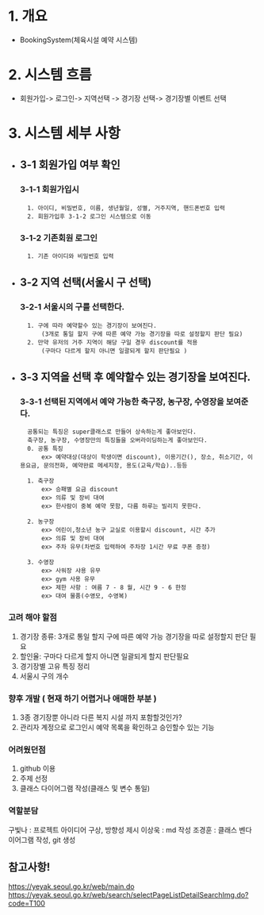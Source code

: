 


# 1. 개요 
- BookingSystem(체육시설 예약 시스템)

# 2. 시스템 흐름 
- 회원가입-> 로그인-> 지역선택 -> 경기장 선택-> 경기장별 이벤트 선택

# 3. 시스템 세부 사항

- ## 3-1 회원가입 여부 확인

    ### 3-1-1 회원가입시
        1. 아이디, 비밀번호, 이름, 생년월일, 성별, 거주지역, 핸드폰번호 입력
        2. 회원가입후 3-1-2 로그인 시스템으로 이동

    ### 3-1-2 기존회원 로그인
        1. 기존 아이디와 비밀번호 입력


- ## 3-2 지역 선택(서울시 구 선택)

    ### 3-2-1 서울시의 구를 선택한다.
        1. 구에 따라 예약할수 있는 경기장이 보여진다.
            (3개로 통일 할지 구에 따른 예약 가능 경기장을 따로 설정할지 판단 필요)
        2. 만약 유저의 거주 지역이 해당 구일 경우 discount를 적용
            (구마다 다르게 할지 아니면 일괄되게 할지 판단필요 )
   
- ## 3-3 지역을 선택 후 예약할수 있는 경기장을 보여진다.

    ### 3-3-1 선택된 지역에서 예약 가능한 축구장, 농구장, 수영장을 보여준다.    
        공통되는 특징은 super클래스로 만들어 상속하는게 좋아보인다.
        축구장, 농구장, 수영장만의 특징들을 오버라이딩하는게 좋아보인다.
        0. 공통 특징
            ex> 예약대상(대상이 학생이면 discount), 이용기간(), 장소, 취소기간, 이용요금, 문의전화, 예약완료 메세지창, 용도(교육/학습)..등등
        
        1. 축구장
            ex> 승패별 요금 discount
            ex> 의류 및 장비 대여   
            ex> 한사람이 중복 예약 못함, 다름 하루는 빌리지 못한다.
        
        2. 농구장
            ex> 어린이,청소년 농구 교실로 이용할시 discount, 시간 추가
            ex> 의류 및 장비 대여
            ex> 주차 유무(차번호 입력하여 주차장 1시간 무료 쿠폰 증정)
        
        3. 수영장
            ex> 사워장 샤용 유무
            ex> gym 사용 유무
            ex> 제한 사항 : 여름 7 - 8 월, 시간 9 - 6 한정
            ex> 대여 물품(수영모, 수영복)
        


### 고려 해야 할점
1. 경기장 종류: 3개로 통일 할지 구에 따른 예약 가능 경기장을 따로 설정할지 판단 필요
2. 할인율: 구마다 다르게 할지 아니면 일괄되게 할지 판단필요
3. 경기장별 고유 특징 정리
4. 서울시 구의 개수
   

### 향후 개발 ( 현재 하기 어렵거나 애매한 부분 )
1.  3종 경기장뿐 아니라 다른 복지 시설 까지 포함할것인가?
2.  관리자 계정으로 로그인시 예약 목록을 확인하고 승인할수 있는 기능

### 어려웠던점
1. github 이용
2. 주제 선정
3. 클래스 다이어그램 작성(클래스 및 변수 통일)

### 역할분담
구빛나 : 프로젝트 아이디어 구상, 방향성 제시
이상욱 : md 작성
조경훈 : 클래스 벤다이어그램 작성, git 생성



## 참고사항!
https://yeyak.seoul.go.kr/web/main.do
https://yeyak.seoul.go.kr/web/search/selectPageListDetailSearchImg.do?code=T100
